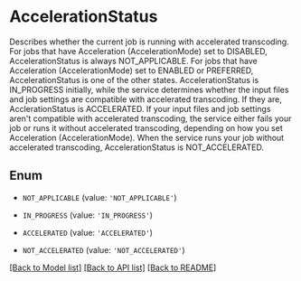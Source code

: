 # AccelerationStatus

Describes whether the current job is running with accelerated transcoding. For jobs that have Acceleration (AccelerationMode) set to DISABLED, AccelerationStatus is always NOT_APPLICABLE. For jobs that have Acceleration (AccelerationMode) set to ENABLED or PREFERRED, AccelerationStatus is one of the other states. AccelerationStatus is IN_PROGRESS initially, while the service determines whether the input files and job settings are compatible with accelerated transcoding. If they are, AcclerationStatus is ACCELERATED. If your input files and job settings aren't compatible with accelerated transcoding, the service either fails your job or runs it without accelerated transcoding, depending on how you set Acceleration (AccelerationMode). When the service runs your job without accelerated transcoding, AccelerationStatus is NOT_ACCELERATED.

## Enum

* `NOT_APPLICABLE` (value: `'NOT_APPLICABLE'`)

* `IN_PROGRESS` (value: `'IN_PROGRESS'`)

* `ACCELERATED` (value: `'ACCELERATED'`)

* `NOT_ACCELERATED` (value: `'NOT_ACCELERATED'`)

[[Back to Model list]](../README.md#documentation-for-models) [[Back to API list]](../README.md#documentation-for-api-endpoints) [[Back to README]](../README.md)


